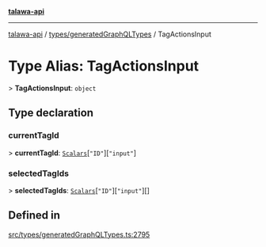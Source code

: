 [**talawa-api**](../../../README.md)

***

[talawa-api](../../../modules.md) / [types/generatedGraphQLTypes](../README.md) / TagActionsInput

# Type Alias: TagActionsInput

\> **TagActionsInput**: `object`

## Type declaration

### currentTagId

\> **currentTagId**: [`Scalars`](Scalars.md)\[`"ID"`\]\[`"input"`\]

### selectedTagIds

\> **selectedTagIds**: [`Scalars`](Scalars.md)\[`"ID"`\]\[`"input"`\][]

## Defined in

[src/types/generatedGraphQLTypes.ts:2795](https://github.com/PalisadoesFoundation/talawa-api/blob/6bd0fecc1032af2aa70d925c85724d9fec2350f9/src/types/generatedGraphQLTypes.ts#L2795)
